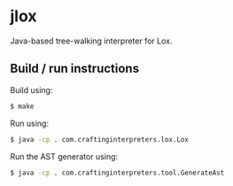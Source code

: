 # jlox

Java-based tree-walking interpreter for Lox.

## Build / run instructions

Build using:

```sh
$ make
```

Run using:

```sh
$ java -cp . com.craftinginterpreters.lox.Lox
```

Run the AST generator using:

```sh
$ java -cp . com.craftinginterpreters.tool.GenerateAst
```
